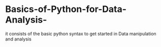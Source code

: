 # Basics-of-Python-for-Data-Analysis-
it consists of the basic python syntax to get started in Data manipulation and analysis
